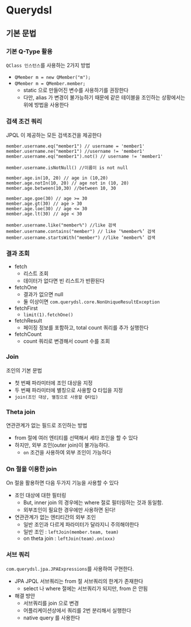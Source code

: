 # Querydsl

## 기본 문법

### 기본 Q-Type 활용

`QClass 인스턴스`를 사용하는 2가지 방법
- `QMember m = new QMember("m");`
- `QMember m = QMember.member;`
  - static 으로 만들어진 변수를 사용하기를 권장한다
  - 다만, alias 가 변경이 불가능하기 때문에 같은 테이블을 조인하는 상황에서는 위에 방법을 사용한다

### 검색 조건 쿼리

JPQL 이 제공하는 모든 검색조건을 제공한다
```
member.username.eq("member1") // username = 'member1'
member.username.ne("member1") //username != 'member1'
member.username.eq("member1").not() // username != 'member1'

member.username.isNotNull() //이름이 is not null

member.age.in(10, 20) // age in (10,20)
member.age.notIn(10, 20) // age not in (10, 20)
member.age.between(10,30) //between 10, 30

member.age.goe(30) // age >= 30
member.age.gt(30) // age > 30
member.age.loe(30) // age <= 30
member.age.lt(30) // age < 30

member.username.like("member%") //like 검색
member.username.contains("member") // like ‘%member%’ 검색
member.username.startsWith("member") //like ‘member%’ 검색
```

### 결과 조회

- fetch
  - 리스트 조회
  - 데이터가 없다면 빈 리스트가 반환된다
- fetchOne
  - 결과가 없으면 null
  - 둘 이상이면 `com.querydsl.core.NonUniqueResultException`
- fetchFirst
  - `limit(1).fetchOne()`
- fetchResult
  - 페이징 정보를 포함하고, total count 쿼리를 추가 실행한다
- fetchCount
  - count 쿼리로 변경해서 count 수를 조회

### Join

조인의 기본 문법

- 첫 번째 파라미터에 조인 대상을 지정
- 두 번째 파라미터에 별칭으로 사용할 Q 타입을 지정
- `join(조인 대상, 별칭으로 사용할 Q타입)`

### Theta join

연관관계가 없는 필드로 조인하는 방법

- from 절에 여러 엔티티를 선택해서 세타 조인을 할 수 있다
- 하지만, 외부 조인(outer join)이 불가능하다.
  - `on` 조건을 사용하여 외부 조인이 가능하다

### On 절을 이용한 join

On 절을 활용하면 다음 두가지 기능을 사용할 수 있다

- 조인 대상에 대한 필터링
  - But, inner join 의 경우에는 where 절로 필터링하는 것과 동일함.
  - 외부조인이 필요한 경우에만 사용하면 된다!
- 연관관계가 없는 엔티티간의 외부 조인
  - 일반 조인과 다르게 파라미터가 달라지니 주의해야한다
  - 일반 조인 : `leftJoin(member.team, team)`
  - on theta join : `leftJoin(team).on(xxx)`

### 서브 쿼리

`com.querydsl.jpa.JPAExpressions`를 사용하여 구현한다.

- JPA JPQL 서브쿼리는 from 절 서브쿼리의 한계가 존재한다
  - select 나 where 절에는 서브쿼리가 되지만, from 은 안됨
- 해결 방안
  - 서브쿼리를 join 으로 변경
  - 어플리케이션상에서 쿼리를 2번 분리해서 실행한다
  - native query 를 사용한다